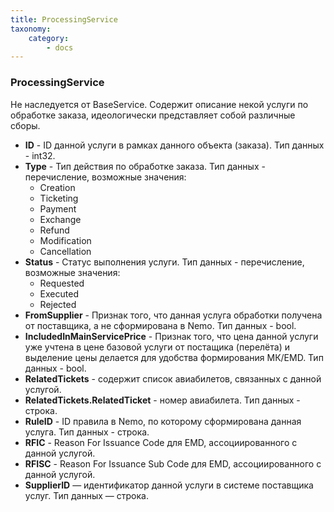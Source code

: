 ```yaml
---
title: ProcessingService
taxonomy:
    category:
        - docs
---
```


### ProcessingService

Не наследуется от BaseService. Содержит описание некой услуги по обработке заказа, идеологически представляет собой различные сборы.

-   **ID** - ID данной услуги в рамках данного объекта (заказа). Тип данных - int32.
-   **Type** - Тип действия по обработке заказа. Тип данных - перечисление, возможные значения:
    -   Creation
    -   Ticketing
    -   Payment 
    -   Exchange
    -   Refund
    -   Modification
    -   Cancellation
-   **Status** - Статус выполнения услуги. Тип данных - перечисление, возможные значения:
    -   Requested
    -   Executed
    -   Rejected
-   **FromSupplier** - Признак того, что данная услуга обработки получена от поставщика, а не сформирована в Nemo. Тип данных - bool.
-   **IncludedInMainServicePrice** - Признак того, что цена данной услуги уже учтена в цене базовой услуги от постащика (перелёта) и выделение цены делается для удобства формирования МК/EMD. Тип данных - bool.
-   **RelatedTickets** - содержит список авиабилетов, связанных с данной услугой.
-   **RelatedTickets.RelatedTicket** - номер авиабилета. Тип данных - строка.
-   **RuleID** - ID правила в Nemo, по которому сформирована данная услуга. Тип данных - строка.
-   **RFIC** - Reason For Issuance Code для EMD, ассоциированного с данной услугой.
-   **RFISC** - Reason For Issuance Sub Code для EMD, ассоциированного с данной услугой.
-   **SupplierID** — идентификатор данной услуги в системе поставщика услуг. Тип данных — строка.